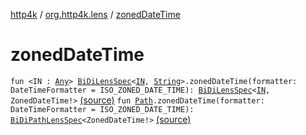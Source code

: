 [http4k](../index.md) / [org.http4k.lens](index.md) / [zonedDateTime](./zoned-date-time.md)

# zonedDateTime

`fun <IN : `[`Any`](https://kotlinlang.org/api/latest/jvm/stdlib/kotlin/-any/index.html)`> `[`BiDiLensSpec`](-bi-di-lens-spec/index.md)`<`[`IN`](zoned-date-time.md#IN)`, `[`String`](https://kotlinlang.org/api/latest/jvm/stdlib/kotlin/-string/index.html)`>.zonedDateTime(formatter: DateTimeFormatter = ISO_ZONED_DATE_TIME): `[`BiDiLensSpec`](-bi-di-lens-spec/index.md)`<`[`IN`](zoned-date-time.md#IN)`, ZonedDateTime!>` [(source)](https://github.com/http4k/http4k/blob/master/http4k-core/src/main/kotlin/org/http4k/lens/lensSpec.kt#L234)
`fun `[`Path`](-path/index.md)`.zonedDateTime(formatter: DateTimeFormatter = ISO_ZONED_DATE_TIME): `[`BiDiPathLensSpec`](-bi-di-path-lens-spec/index.md)`<ZonedDateTime!>` [(source)](https://github.com/http4k/http4k/blob/master/http4k-core/src/main/kotlin/org/http4k/lens/path.kt#L113)
